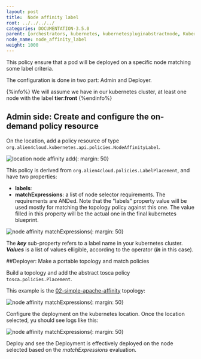 ```yaml
---
layout: post
title:  Node affinity label
root: ../../../../
categories: DOCUMENTATION-3.5.0
parent: [orchestrators, kubernetes, kubernetespluginabstractmode, Kubernetes_policies ]
node_name: node_affinity_label
weight: 1000
---
```


This policy ensure that a pod will be deployed on a specific node matching some label criteria.

The configuration is done in two part: Admin and Deployer.

{%info%}
  We will assume we have in our kubernetes cluster, at least one node with the label **tier**:**front**
{%endinfo%}

## Admin side: Create and configure the on-demand policy resource

On the location, add a policy resource of type `org.alien4cloud.kubernetes.api.policies.NodeAffinityLabel`.

![location node affinity add](../../../images/3.4.0/user_guide/policies/add_k8s_nodeAffinity_policy.png){: margin: 50}

This policy is derived from `org.alien4cloud.policies.LabelPlacement`, and have two properties:

- **labels**:
- **matchExpressions**: a list of node selector requirements. The requirements are ANDed.
          Note that the "labels" property value will be used mostly for matching the topology policy against this one.
          The value filled in this property will be the actual one in the final kubernetes blueprint.

![node affinity matchExpressions](../../../images/3.4.0/user_guide/policies/node_aff_matchExp_edit.png){: margin: 50}

The ___key___ sub-property refers to a label name in your kubernetes cluster. ___Values___ is a list of values elligible, according to the operator (___In___ in this case).

##Deployer: Make a portable topology and match policies

Build a topology and add the abstract tosca policy `tosca.policies.Placement`.

This example is the [02-simple-apache-affinity](https://github.com/alien4cloud/samples/blob/master/org/alien4cloud/doc/kube/topology/02-simple-apache-affinity/tosca.yaml) topology:

![node affinity matchExpressions](../../../images/3.4.0/user_guide/topology_editor/policies/node_aff_matchExp_edit.png){: margin: 50}

Configure the deployment on the kubernetes location. Once the location selected, yu should see logs like this:

![node affinity matchExpressions](../../../images/3.4.0/user_guide/policies/nodeAff_config_ok.png){: margin: 50}

Deploy and see the Deployment is effectively deployed on the node selected based on the _matchExpressions_ evaluation.
